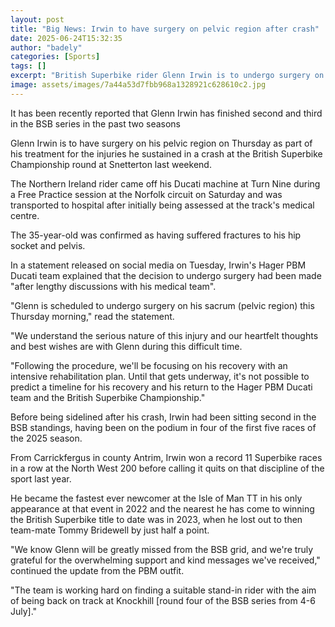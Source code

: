 ```yaml
---
layout: post
title: "Big News: Irwin to have surgery on pelvic region after crash"
date: 2025-06-24T15:32:35
author: "badely"
categories: [Sports]
tags: []
excerpt: "British Superbike rider Glenn Irwin is to undergo surgery on his pelvic region on Thursday after crashing during free practice for last weekend's meet"
image: assets/images/7a44a53d7fbb968a1328921c628610c2.jpg
---
```


It has been recently reported that Glenn Irwin has finished second and third in the BSB series in the past two seasons

Glenn Irwin is to have surgery on his pelvic region on Thursday as part of his treatment for the injuries he sustained in a crash at the British Superbike Championship round at Snetterton last weekend.

The Northern Ireland rider came off his Ducati machine at Turn Nine during a Free Practice session at the Norfolk circuit on Saturday and was transported to hospital after initially being assessed at the track's medical centre.

The 35-year-old was confirmed as having suffered fractures to his hip socket and pelvis.

In a statement released on social media on Tuesday, Irwin's Hager PBM Ducati team explained that the decision to undergo surgery had been made "after lengthy discussions with his medical team".

"Glenn is scheduled to undergo surgery on his sacrum (pelvic region) this Thursday morning," read the statement.

"We understand the serious nature of this injury and our heartfelt thoughts and best wishes are with Glenn during this difficult time.

"Following the procedure, we'll be focusing on his recovery with an intensive rehabilitation plan. Until that gets underway, it's not possible to predict a timeline for his recovery and his return to the Hager PBM Ducati team and the British Superbike Championship."

Before being sidelined after his crash, Irwin had been sitting second in the BSB standings, having been on the podium in four of the first five races of the 2025 season.

From Carrickfergus in county Antrim, Irwin won a record 11 Superbike races  in a row at the North West 200 before calling it quits on that discipline of the sport last year.

He became the fastest ever newcomer at the Isle of Man TT in his only appearance at that event in 2022 and the nearest he has come to winning the British Superbike title to date was in 2023, when he lost out to then team-mate Tommy Bridewell by just half a point.

"We know Glenn will be greatly missed from the BSB grid, and we're truly grateful for the overwhelming support and kind messages we've received," continued the update from the PBM outfit.

"The team is working hard on finding a suitable stand-in rider with the aim of being back on track at Knockhill [round four of the BSB series from 4-6 July]."

